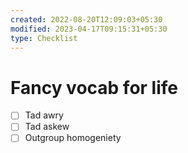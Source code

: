 ```yaml
---
created: 2022-08-20T12:09:03+05:30
modified: 2023-04-17T09:15:31+05:30
type: Checklist
---
```


# Fancy vocab for life

- [ ] Tad awry
- [ ] Tad askew
- [ ] Outgroup homogeniety

